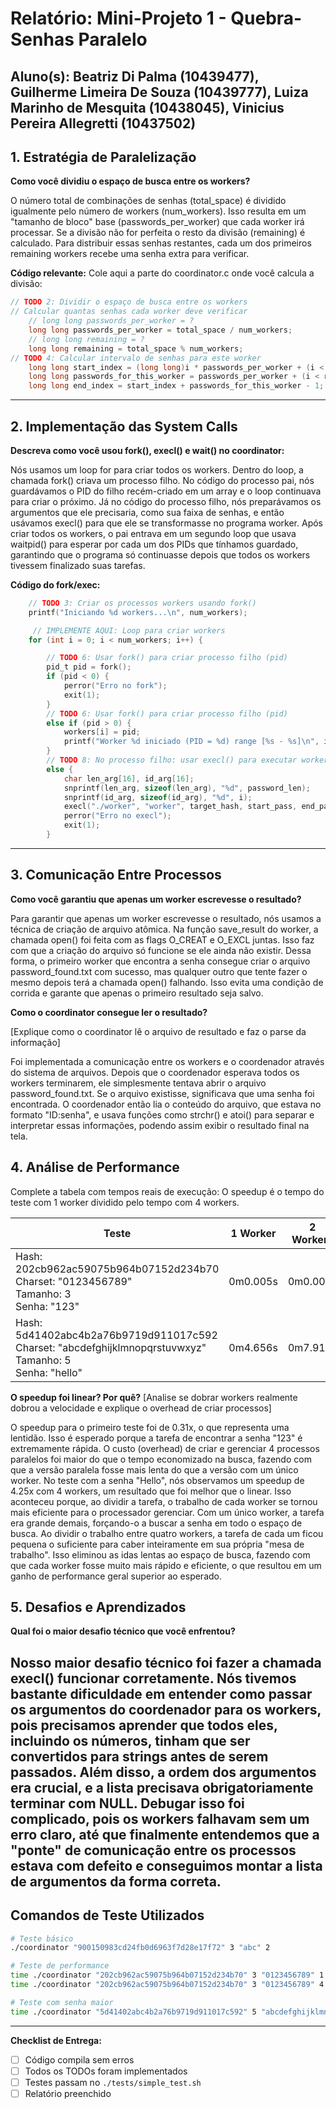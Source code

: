 # Relatório: Mini-Projeto 1 - Quebra-Senhas Paralelo

**Aluno(s):** Beatriz Di Palma (10439477), Guilherme Limeira De Souza (10439777), Luiza Marinho de Mesquita (10438045), Vinicius Pereira Allegretti (10437502)  
---

## 1. Estratégia de Paralelização


**Como você dividiu o espaço de busca entre os workers?**

O número total de combinações de senhas (total_space) é dividido igualmente pelo número de workers (num_workers). Isso resulta em um "tamanho de bloco" base (passwords_per_worker) que cada worker irá processar. Se a divisão não for perfeita o resto da divisão (remaining) é calculado. Para distribuir essas senhas restantes, cada um dos primeiros remaining workers recebe uma senha extra para verificar.

**Código relevante:** Cole aqui a parte do coordinator.c onde você calcula a divisão:
```c
// TODO 2: Dividir o espaço de busca entre os workers
// Calcular quantas senhas cada worker deve verificar
    // long long passwords_per_worker = ?
    long long passwords_per_worker = total_space / num_workers;
    // long long remaining = ?
    long long remaining = total_space % num_workers;
// TODO 4: Calcular intervalo de senhas para este worker
    long long start_index = (long long)i * passwords_per_worker + (i < remaining ? i : remaining);
    long long passwords_for_this_worker = passwords_per_worker + (i < remaining ? 1 : 0);
    long long end_index = start_index + passwords_for_this_worker - 1;
```

---

## 2. Implementação das System Calls

**Descreva como você usou fork(), execl() e wait() no coordinator:**

Nós usamos um loop for para criar todos os workers. Dentro do loop, a chamada fork() criava um processo filho. No código do processo pai, nós guardávamos o PID do filho recém-criado em um array e o loop continuava para criar o próximo. Já no código do processo filho, nós preparávamos os argumentos que ele precisaria, como sua faixa de senhas, e então usávamos execl() para que ele se transformasse no programa worker. Após criar todos os workers, o pai entrava em um segundo loop que usava waitpid() para esperar por cada um dos PIDs que tínhamos guardado, garantindo que o programa só continuasse depois que todos os workers tivessem finalizado suas tarefas.

**Código do fork/exec:**
```c
    // TODO 3: Criar os processos workers usando fork()
    printf("Iniciando %d workers...\n", num_workers);

     // IMPLEMENTE AQUI: Loop para criar workers
    for (int i = 0; i < num_workers; i++) {

        // TODO 6: Usar fork() para criar processo filho (pid)
        pid_t pid = fork();
        if (pid < 0) {
            perror("Erro no fork");
            exit(1);
        } 
        // TODO 6: Usar fork() para criar processo filho (pid)
        else if (pid > 0) {
            workers[i] = pid;
            printf("Worker %d iniciado (PID = %d) range [%s - %s]\n", i, pid, start_pass, end_pass);
        } 
        // TODO 8: No processo filho: usar execl() para executar worker
        else {
            char len_arg[16], id_arg[16];
            snprintf(len_arg, sizeof(len_arg), "%d", password_len);
            snprintf(id_arg, sizeof(id_arg), "%d", i);
            execl("./worker", "worker", target_hash, start_pass, end_pass, charset, len_arg, id_arg, (char *)NULL);
            perror("Erro no execl");
            exit(1);
        }
```

---

## 3. Comunicação Entre Processos

**Como você garantiu que apenas um worker escrevesse o resultado?**

Para garantir que apenas um worker escrevesse o resultado, nós usamos a técnica de criação de arquivo atômica. Na função save_result do worker, a chamada open() foi feita com as flags O_CREAT e O_EXCL juntas. Isso faz com que a criação do arquivo só funcione se ele ainda não existir. Dessa forma, o primeiro worker que encontra a senha consegue criar o arquivo password_found.txt com sucesso, mas qualquer outro que tente fazer o mesmo depois terá a chamada open() falhando. Isso evita uma condição de corrida e garante que apenas o primeiro resultado seja salvo.

**Como o coordinator consegue ler o resultado?**

[Explique como o coordinator lê o arquivo de resultado e faz o parse da informação]

Foi implementada a comunicação entre os workers e o coordenador através do sistema de arquivos. Depois que o coordenador esperava todos os workers terminarem, ele simplesmente tentava abrir o arquivo password_found.txt. Se o arquivo existisse, significava que uma senha foi encontrada. O coordenador então lia o conteúdo do arquivo, que estava no formato "ID:senha", e usava funções como strchr() e atoi() para separar e interpretar essas informações, podendo assim exibir o resultado final na tela.

## 4. Análise de Performance
Complete a tabela com tempos reais de execução:
O speedup é o tempo do teste com 1 worker dividido pelo tempo com 4 workers.

| Teste | 1 Worker | 2 Workers | 4 Workers | Speedup (4w) |
|-------|----------|-----------|-----------|--------------|
| Hash: 202cb962ac59075b964b07152d234b70<br>Charset: "0123456789"<br>Tamanho: 3<br>Senha: "123" | 0m0.005s | 0m0.007s | 0m0.016s | 0.31x |
| Hash: 5d41402abc4b2a76b9719d911017c592<br>Charset: "abcdefghijklmnopqrstuvwxyz"<br>Tamanho: 5<br>Senha: "hello" | 0m4.656s |0m7.910s | 0m1.960s | 4.25x |

**O speedup foi linear? Por quê?**
[Analise se dobrar workers realmente dobrou a velocidade e explique o overhead de criar processos]

O speedup para o primeiro teste foi de 0.31x, o que representa uma lentidão. Isso é esperado porque a tarefa de encontrar a senha "123" é extremamente rápida. O custo (overhead) de criar e gerenciar 4 processos paralelos foi maior do que o tempo economizado na busca, fazendo com que a versão paralela fosse mais lenta do que a versão com um único worker.
No teste com a senha "Hello", nós observamos um speedup de 4.25x com 4 workers, um resultado que foi melhor que o linear. Isso aconteceu porque, ao dividir a tarefa, o trabalho de cada worker se tornou mais eficiente para o processador gerenciar. Com um único worker, a tarefa era grande demais, forçando-o a buscar a senha em todo o espaço de busca. Ao dividir o trabalho entre quatro workers, a tarefa de cada um ficou pequena o suficiente para caber inteiramente em sua própria "mesa de trabalho". Isso eliminou as idas lentas ao espaço de busca, fazendo com que cada worker fosse muito mais rápido e eficiente, o que resultou em um ganho de performance geral superior ao esperado.

## 5. Desafios e Aprendizados
**Qual foi o maior desafio técnico que você enfrentou?**

Nosso maior desafio técnico foi fazer a chamada execl() funcionar corretamente. Nós tivemos bastante dificuldade em entender como passar os argumentos do coordenador para os workers, pois precisamos aprender que todos eles, incluindo os números, tinham que ser convertidos para strings antes de serem passados. Além disso, a ordem dos argumentos era crucial, e a lista precisava obrigatoriamente terminar com NULL. Debugar isso foi complicado, pois os workers falhavam sem um erro claro, até que finalmente entendemos que a "ponte" de comunicação entre os processos estava com defeito e conseguimos montar a lista de argumentos da forma correta.
---

## Comandos de Teste Utilizados

```bash
# Teste básico
./coordinator "900150983cd24fb0d6963f7d28e17f72" 3 "abc" 2

# Teste de performance
time ./coordinator "202cb962ac59075b964b07152d234b70" 3 "0123456789" 1
time ./coordinator "202cb962ac59075b964b07152d234b70" 3 "0123456789" 4

# Teste com senha maior
time ./coordinator "5d41402abc4b2a76b9719d911017c592" 5 "abcdefghijklmnopqrstuvwxyz" 4
```
---

**Checklist de Entrega:**
- [ ] Código compila sem erros
- [ ] Todos os TODOs foram implementados
- [ ] Testes passam no `./tests/simple_test.sh`
- [ ] Relatório preenchido
